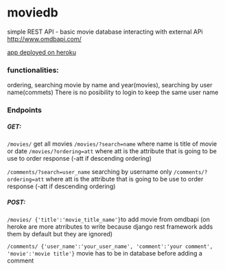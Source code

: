 # moviedb
simple REST API - basic movie database interacting with external APi http://www.omdbapi.com/

[app deployed on heroku](https://moviedb-restapi.herokuapp.com/)

### functionalities:
ordering, searching movie by name and year(movies), searching by user name(commets)
There is no posibility to login to keep the same user name

### Endpoints
##### GET:
```/movies/``` get all movies
```/movies/?search=name``` where name is title of movie or date
```/movies/?ordering=att``` where att is the attribute that is going to be use to order response (-att if descending ordering)

```/comments/?search=user_name``` searching by username only
```/comments/?ordering=att``` where att is the attribute that is going to be use to order response (-att if descending ordering)

##### POST:
```/movies/ {'title':'movie_title_name'}```to add movie from omdbapi (on heroke are more atrributes to write because django rest framework adds them by default but they are ignored)

```/comments/ {'user_name':'your_user_name', 'comment':'your comment', 'movie':'movie title'}``` movie has to be in database before adding a comment
